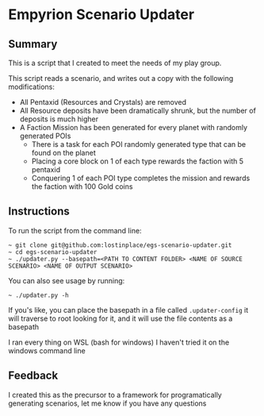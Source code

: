 # Empyrion Scenario Updater

## Summary

This is a script that I created to meet the needs of my play group.

This script reads a scenario, and writes out a copy with the following modifications:

* All Pentaxid (Resources and Crystals) are removed
* All Resource deposits have been dramatically shrunk, but the number of deposits is much higher
* A Faction Mission has been generated for every planet with randomly generated POIs
  * There is a task for each POI randomly generated type that can be found on the planet
  * Placing a core block on 1 of each type rewards the faction with 5 pentaxid
  * Conquering 1 of each POI type completes the mission and rewards the faction with 100 Gold coins


## Instructions
To run the script from the command line:

```
~ git clone git@github.com:lostinplace/egs-scenario-updater.git
~ cd egs-scenario-updater
~ ./updater.py --basepath=<PATH TO CONTENT FOLDER> <NAME OF SOURCE SCENARIO> <NAME OF OUTPUT SCENARIO>
```

You can also see usage by running:

```
~ ./updater.py -h
```

If you's like, you can place the basepath in a file called `.updater-config`  it will traverse to root looking for it, and it will use the file contents as a basepath

I ran every thing on WSL (bash for windows) I haven't tried it on the windows command line

## Feedback

I created this as the precursor to a framework for programatically generating scenarios, let me know if you have any questions
